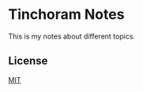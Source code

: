 # Tinchoram Notes

This is my notes about different topics.


## License
[MIT](https://choosealicense.com/licenses/mit/)

